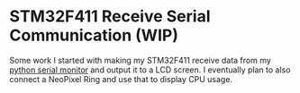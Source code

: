 # STM32F411 Receive Serial Communication (WIP)
Some work I started with making my STM32F411 receive data from my [python serial monitor](https://github.com/DaveBben/python-system-monitor) and output it to a LCD screen. I eventually plan to also connect a NeoPixel Ring and use that to display CPU usage.
